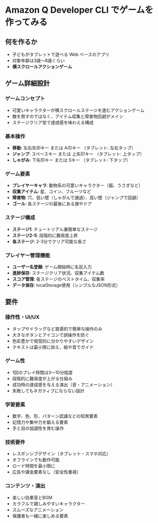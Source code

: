 # Amazon Q Developer CLI でゲームを作ってみる

## 何を作るか
* 子どもがタブレットで遊べる Web ベースのアプリ
* 対象年齢は3歳〜8歳くらい
* **横スクロールアクションゲーム**

## ゲーム詳細設計

### ゲームコンセプト
* 可愛いキャラクターが横スクロールステージを進むアクションゲーム
* 敵を倒すのではなく、アイテム収集と障害物回避がメイン
* ステージクリア型で達成感を味わえる構成

### 基本操作
* **移動**: 左右矢印キー または A/Dキー （タブレット: 左右タップ）
* **ジャンプ**: スペースキー または 上矢印キー （タブレット: 上タップ）
* **しゃがみ**: 下矢印キー または Sキー （タブレット: 下タップ）

### ゲーム要素
* **プレイヤーキャラ**: 動物系の可愛いキャラクター（猫、うさぎなど）
* **収集アイテム**: 星、コイン、フルーツなど
* **障害物**: 穴、低い壁（しゃがんで通過）、高い壁（ジャンプで回避）
* **ゴール**: 各ステージの最後にある旗やドア

### ステージ構成
* **ステージ1**: チュートリアル兼簡単なステージ
* **ステージ2-5**: 段階的に難易度上昇
* **各ステージ**: 2-3分でクリア可能な長さ

### プレイヤー管理機能
* **ユーザー名登録**: ゲーム開始時に名前入力
* **進捗保存**: ステージクリア状況、収集アイテム数
* **スコア管理**: 各ステージのベストタイム、収集率
* **データ保存**: localStorage使用（シンプルなJSON形式）

## 要件
### 操作性・UI/UX
* タップやドラッグなど直感的で簡単な操作のみ
* 大きなボタンとアイコンで誤操作を防ぐ
* 色彩豊かで視覚的に分かりやすいデザイン
* テキストは最小限に抑え、絵や音でガイド

### ゲーム性
* 1回のプレイ時間は3〜10分程度
* 段階的に難易度が上がる仕組み
* 成功時の達成感を与える演出（音・アニメーション）
* 失敗してもネガティブにならない設計

### 学習要素
* 数字、色、形、パターン認識などの知育要素
* 記憶力や集中力を鍛える要素
* 手と目の協調性を育む操作

### 技術要件
* レスポンシブデザイン（タブレット・スマホ対応）
* オフラインでも動作可能
* ロード時間を最小限に
* 広告や課金要素なし（安全性重視）

### コンテンツ・演出
* 楽しい効果音とBGM
* カラフルで親しみやすいキャラクター
* スムーズなアニメーション
* 保護者も一緒に楽しめる要素
